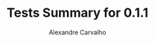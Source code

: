 ---
title: Tests Summary for 0.1.1
author: Alexandre Carvalho
menu_title: 0.1.1
category: surefire_reports
layout: iframe
iframe_url: /docs/0.1.1/site/surefire-report.html
order: 5
---